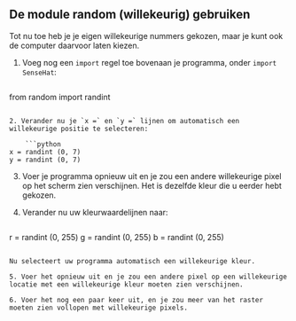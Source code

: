 ## De module random (willekeurig) gebruiken

Tot nu toe heb je je eigen willekeurige nummers gekozen, maar je kunt ook de computer daarvoor laten kiezen.

1. Voeg nog een `import` regel toe bovenaan je programma, onder `import SenseHat`:
    
    ```python
from random import randint
```

2. Verander nu je `x =` en `y =` lijnen om automatisch een willekeurige positie te selecteren:
    
    ```python
x = randint (0, 7)
y = randint (0, 7)
```

3. Voer je programma opnieuw uit en je zou een andere willekeurige pixel op het scherm zien verschijnen. Het is dezelfde kleur die u eerder hebt gekozen.

4. Verander nu uw kleurwaardelijnen naar:
    
    ```python
r = randint (0, 255) g = randint (0, 255) b = randint (0, 255)
```

Nu selecteert uw programma automatisch een willekeurige kleur.

5. Voer het opnieuw uit en je zou een andere pixel op een willekeurige locatie met een willekeurige kleur moeten zien verschijnen.

6. Voer het nog een paar keer uit, en je zou meer van het raster moeten zien vollopen met willekeurige pixels.